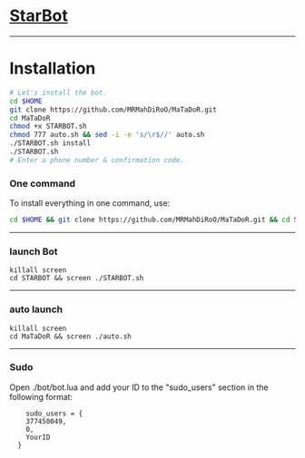 # [StarBot](https://telegram.me/SBT_RoBot)


* * *


# Installation

```sh
# Let's install the bot.
cd $HOME
git clone https://github.com/MRMahDiRoO/MaTaDoR.git
cd MaTaDoR
chmod +x STARBOT.sh
chmod 777 auto.sh && sed -i -e 's/\r$//' auto.sh
./STARBOT.sh install
./STARBOT.sh 
# Enter a phone number & confirmation code.
```
### One command
To install everything in one command, use:
```sh
cd $HOME && git clone https://github.com/MRMahDiRoO/MaTaDoR.git && cd STARBOT && chmod +x STARBOT.sh && chmod 777 auto.sh && sed -i -e 's/\r$//' auto.sh && ./STARBOT.sh install && ./STARBOT.sh
```

* * *

### launch Bot

```
killall screen
cd STARBOT && screen ./STARBOT.sh
```

* * *


### auto launch 
```
killall screen
cd MaTaDoR && screen ./auto.sh
```

* * *


### Sudo

Open ./bot/bot.lua and add your ID to the "sudo_users" section in the following format:
```
    sudo_users = {
    377450049,
    0,
    YourID
  }
